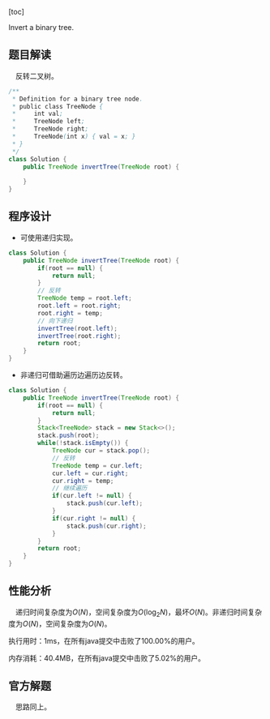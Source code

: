 [toc]

Invert a binary tree.



## 题目解读

&emsp;反转二叉树。

```java
/**
 * Definition for a binary tree node.
 * public class TreeNode {
 *     int val;
 *     TreeNode left;
 *     TreeNode right;
 *     TreeNode(int x) { val = x; }
 * }
 */
class Solution {
    public TreeNode invertTree(TreeNode root) {
        
    }
}
```

## 程序设计

* 可使用递归实现。

```java
class Solution {
    public TreeNode invertTree(TreeNode root) {
        if(root == null) {
            return null;
        }
        // 反转
        TreeNode temp = root.left;
        root.left = root.right;
        root.right = temp;
        // 向下递归
        invertTree(root.left);
        invertTree(root.right);
        return root;
    }
}
```

* 非递归可借助遍历边遍历边反转。

```java
class Solution {
    public TreeNode invertTree(TreeNode root) {
        if(root == null) {
            return null;
        }
        Stack<TreeNode> stack = new Stack<>();
        stack.push(root);
        while(!stack.isEmpty()) {
            TreeNode cur = stack.pop();
            // 反转
            TreeNode temp = cur.left;
            cur.left = cur.right;
            cur.right = temp;
            // 继续遍历
            if(cur.left != null) {
                stack.push(cur.left);
            }
            if(cur.right != null) {
                stack.push(cur.right);
            }
        }
        return root;
    }
}
```

## 性能分析

&emsp;递归时间复杂度为$O(N)$，空间复杂度为$O(\log_2N)$，最坏$O(N)$。非递归时间复杂度为$O(N)$，空间复杂度为$O(N)$。

执行用时：1ms，在所有java提交中击败了100.00%的用户。

内存消耗：40.4MB，在所有java提交中击败了5.02%的用户。

## 官方解题

&emsp;思路同上。